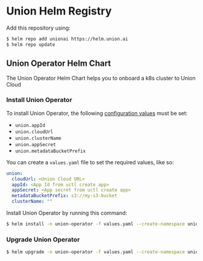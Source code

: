 # Union Helm Registry

Add this repository using:

```bash
$ helm repo add unionai https://helm.union.ai
$ helm repo update
```

## Union Operator Helm Chart

The Union Operator Helm Chart helps you to onboard a k8s cluster to Union Cloud

### Install Union Operator

To install Union Operator, the following
[configuration values]()
must be set:

- `union.appId`
- `union.cloudUrl`
- `union.clusterName`
- `union.appSecret`
- `union.metadataBucketPrefix`

You can create a `values.yaml` file to set the required values, like so:

```yaml
union:
  cloudUrl: <Union Cloud URL>
  appId: <App Id from uctl create app>
  appSecret: <App secret from uctl create app>
  metadataBucketPrefix: s3://my-s3-bucket
  clusterName: ""
```

Install Union Operator by running this command:

```bash
$ helm install -n union-operator -f values.yaml --create-namespace union-operator unionai/union-operator 
```

### Upgrade Union Operator

```bash
$ helm upgrade -n union-operator -f values.yaml --create-namespace union-operator unionai/union-operator
```
